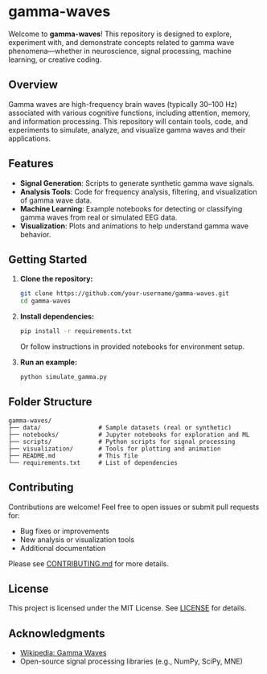 # gamma-waves

Welcome to **gamma-waves**! This repository is designed to explore, experiment with, and demonstrate concepts related to gamma wave phenomena—whether in neuroscience, signal processing, machine learning, or creative coding.

## Overview

Gamma waves are high-frequency brain waves (typically 30–100 Hz) associated with various cognitive functions, including attention, memory, and information processing. This repository will contain tools, code, and experiments to simulate, analyze, and visualize gamma waves and their applications.

## Features

- **Signal Generation**: Scripts to generate synthetic gamma wave signals.
- **Analysis Tools**: Code for frequency analysis, filtering, and visualization of gamma wave data.
- **Machine Learning**: Example notebooks for detecting or classifying gamma waves from real or simulated EEG data.
- **Visualization**: Plots and animations to help understand gamma wave behavior.

## Getting Started

1. **Clone the repository:**
   ```bash
   git clone https://github.com/your-username/gamma-waves.git
   cd gamma-waves
   ```

2. **Install dependencies:**
   ```bash
   pip install -r requirements.txt
   ```
   Or follow instructions in provided notebooks for environment setup.

3. **Run an example:**
   ```bash
   python simulate_gamma.py
   ```

## Folder Structure

```
gamma-waves/
├── data/                # Sample datasets (real or synthetic)
├── notebooks/           # Jupyter notebooks for exploration and ML
├── scripts/             # Python scripts for signal processing
├── visualization/       # Tools for plotting and animation
├── README.md            # This file
└── requirements.txt     # List of dependencies
```

## Contributing

Contributions are welcome! Feel free to open issues or submit pull requests for:

- Bug fixes or improvements
- New analysis or visualization tools
- Additional documentation

Please see [CONTRIBUTING.md](CONTRIBUTING.md) for more details.

## License

This project is licensed under the MIT License. See [LICENSE](LICENSE) for details.

## Acknowledgments

- [Wikipedia: Gamma Waves](https://en.wikipedia.org/wiki/Gamma_wave)
- Open-source signal processing libraries (e.g., NumPy, SciPy, MNE)

